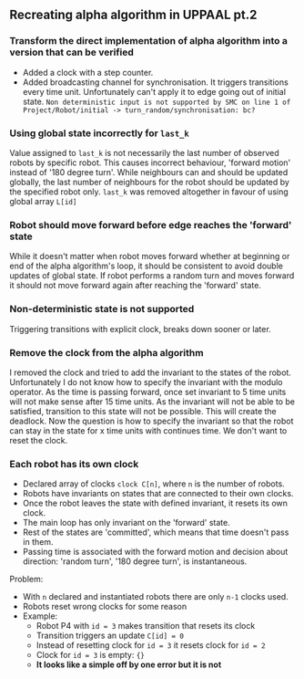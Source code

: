## Recreating alpha algorithm in UPPAAL pt.2

### Transform the direct implementation of alpha algorithm into a version that can be verified
- Added a clock with a step counter.
- Added broadcasting channel for synchronisation. It triggers transitions every time unit. Unfortunately can't apply it to edge going out of initial state. `Non deterministic input is not supported by SMC on line 1 of Project/Robot/initial -> turn_random/synchronisation: bc?`

### Using global state incorrectly for `last_k`
Value assigned to `last_k` is not necessarily the last number of observed robots by specific robot. This causes incorrect behaviour, 'forward motion' instead of '180 degree turn'.
While neighbours can and should be updated globally, the last number of neighbours for the robot should be updated by the specified robot only.
`last_k` was removed altogether in favour of using global array `L[id]`

### Robot should move forward before edge reaches the 'forward' state
While it doesn't matter when robot moves forward whether at beginning or end of the alpha algorithm's loop, it should be consistent to avoid double updates of global state.
If robot performs a random turn and moves forward it should not move forward again after reaching the 'forward' state.

### Non-deterministic state is not supported
Triggering transitions with explicit clock, breaks down sooner or later.

### Remove the clock from the alpha algorithm
I removed the clock and tried to add the invariant to the states of the robot. Unfortunately I do not know how to specify the invariant with the modulo operator. As the time is passing forward, once set invariant to 5 time units will not make sense after 15 time units. As the invariant will not be able to be satisfied, transition to this state will not be possible. This will create the deadlock. 
Now the question is how to specify the invariant so that the robot can stay in the state for x time units with continues time. We don't want to reset the clock.

### Each robot has its own clock
- Declared array of clocks `clock C[n]`, where `n` is the number of robots.
- Robots have invariants on states that are connected to their own clocks.
- Once the robot leaves the state with defined invariant, it resets its own clock.
- The main loop has only invariant on the 'forward' state.
- Rest of the states are 'committed', which means that time doesn't pass in them.
- Passing time is associated with the forward motion and decision about direction: 'random turn', '180 degree turn', is instantaneous.

Problem:
- With `n` declared and instantiated robots there are only `n-1` clocks used.
- Robots reset wrong clocks for some reason
- Example:
	- Robot P4 with `id = 3` makes transition that resets its clock
	- Transition triggers an update `C[id] = 0`
	- Instead of resetting clock for `id = 3` it resets clock for `id = 2`
	- Clock for `id = 3` is empty: `{}`
	- **It looks like a simple off by one error but it is not**
